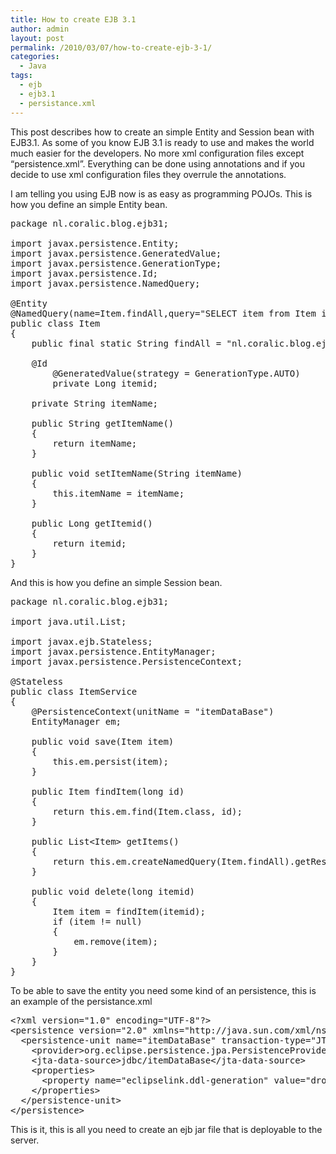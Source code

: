 ```yaml
---
title: How to create EJB 3.1
author: admin
layout: post
permalink: /2010/03/07/how-to-create-ejb-3-1/
categories:
  - Java
tags:
  - ejb
  - ejb3.1
  - persistance.xml
---
```

This post describes how to create an simple Entity and Session bean with EJB3.1. As some of you know EJB 3.1 is ready to use and makes the world much easier for the developers. <!--more-->No more xml configuration files except “persistence.xml”. Everything can be done using annotations and if you decide to use xml configuration files they overrule the annotations.

  
I am telling you using EJB now is as easy as programming POJOs. This is how you define an simple Entity bean.

<pre class="brush: java; title: ; notranslate" title="">package nl.coralic.blog.ejb31;

import javax.persistence.Entity;
import javax.persistence.GeneratedValue;
import javax.persistence.GenerationType;
import javax.persistence.Id;
import javax.persistence.NamedQuery;

@Entity
@NamedQuery(name=Item.findAll,query="SELECT item from Item item")
public class Item
{
	public final static String findAll = "nl.coralic.blog.ejb31.findAll";

	@Id
    	@GeneratedValue(strategy = GenerationType.AUTO)
    	private Long itemid;

	private String itemName;

	public String getItemName()
	{
		return itemName;
	}

	public void setItemName(String itemName)
	{
		this.itemName = itemName;
	}

	public Long getItemid()
	{
		return itemid;
	}
}
</pre>

And this is how you define an simple Session bean.

<pre class="brush: java; title: ; notranslate" title="">package nl.coralic.blog.ejb31;

import java.util.List;

import javax.ejb.Stateless;
import javax.persistence.EntityManager;
import javax.persistence.PersistenceContext;

@Stateless
public class ItemService
{
	@PersistenceContext(unitName = "itemDataBase")
	EntityManager em;

	public void save(Item item)
	{
		this.em.persist(item);
	}

	public Item findItem(long id)
	{
		return this.em.find(Item.class, id);
	}

	public List&lt;Item&gt; getItems()
	{
		return this.em.createNamedQuery(Item.findAll).getResultList();
	}

	public void delete(long itemid)
	{
		Item item = findItem(itemid);
		if (item != null)
		{
			em.remove(item);
		}
	}
}
</pre>

To be able to save the entity you need some kind of an persistence, this is an example of the persistance.xml

<pre class="brush: xml; title: ; notranslate" title="">&lt;?xml version="1.0" encoding="UTF-8"?&gt;
&lt;persistence version="2.0" xmlns="http://java.sun.com/xml/ns/persistence" xmlns:xsi="http://www.w3.org/2001/XMLSchema-instance" xsi:schemaLocation="http://java.sun.com/xml/ns/persistence http://java.sun.com/xml/ns/persistence/persistence_2_0.xsd"&gt;
  &lt;persistence-unit name="itemDataBase" transaction-type="JTA"&gt;
    &lt;provider&gt;org.eclipse.persistence.jpa.PersistenceProvider&lt;/provider&gt;
    &lt;jta-data-source&gt;jdbc/itemDataBase&lt;/jta-data-source&gt;
    &lt;properties&gt;
      &lt;property name="eclipselink.ddl-generation" value="drop-and-create-tables"/&gt;
    &lt;/properties&gt;
  &lt;/persistence-unit&gt;
&lt;/persistence&gt;
</pre>

This is it, this is all you need to create an ejb jar file that is deployable to the server.
